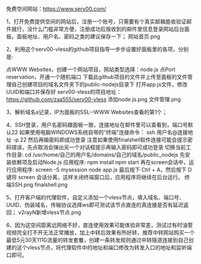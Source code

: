 免费空间网站：https://www.serv00.com/

1、打开免费提供空间的网站后，注册一个账号，只需要有个真实邮箱能收验证邮件就行，没什么门槛非常方便，注册成功后按收到的邮件里信息登录网站后台面板，面板地址、用户名、密码之类的建议保存一下；
网站首页.png


2、利用这个serv00-vless的github项目指导一步步设置好面板里的各项，分别是:

点WWW Websites，创建一个网站项目，网站类型选择：node.js
点Port reservation，开通一个随机端口
下载此github项目的文件并上传至面板的文件管理自己创建项目的域名文件夹下的public-nodejs目录下
打开app.js文件，修改UUID和端口并保存好
serv00-vless的项目地址：https://github.com/zaa555/serv00-vless
添加node.js.png
文件管理.png


3、解析域名a记录，IP为面板的SSL--WWW Websites查看的第1个；

4、SSH登录，用户名密码跟面板一致，连接地址在邮件里可以查看到，端口号默认22
如果使用电脑WINDOWS系统自带的“终端”连接命令：
ssh 用户名@连接地址 -p 22
然后再输密码即成功登录
注意如果使用finalshell软件连接可能会提示密码错误，先点取消会弹出另一个对话框提示再输入密码即可成功登录
切换当前工作目录:
cd /usr/home/自己的用户名/domains/自己的域名/public_nodejs
先安装依赖项及启动Node.js 应用程序:
npm install
npm start
再在screen会话中，运行应用程序:
screen -S mysession
node app.js
最后按下 Ctrl + A，然后按下 D 键将 screen 会话分离，这样关闭终端窗口后，应用程序将继续在后台运行。
终端SSH.png
finalshell.png

5、打开客户端的代理软件，自定义添加一个vless节点，填入域名、端口号、UUID、伪装域名，传输协议选择ws即可测试该节点直连的真连接是否有延迟返回；
v2rayN新增vless节点.png

6、因为这空间距离远网络不好，直连使用效果可能体验非常差，测试过有时油管视频完全打不开无法正常播放，加上中转后效果有所好转，推荐中转网站购买一个最低5元30天111G流量的转发套餐，创建一条转发规则通过中转隧道连接到自己创建的这个vless节点，将代理软件中的地址和端口修改为转发入口的地址和监听端口即可。
